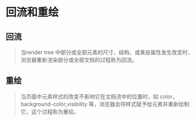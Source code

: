 # 回流和重绘
> 
## 回流
> 当render tree 中部分或全部元素的尺寸、结构、或某些属性发生改变时，浏览器重新渲染部分或全部文档的过程称为回流。

## 重绘
> 当页面中元素样式的改变不影响它在文档流中的位置时，如 color，background-color,visibility 等，浏览器会将样式赋予给元素并重新绘制它，这个过程称为重绘。